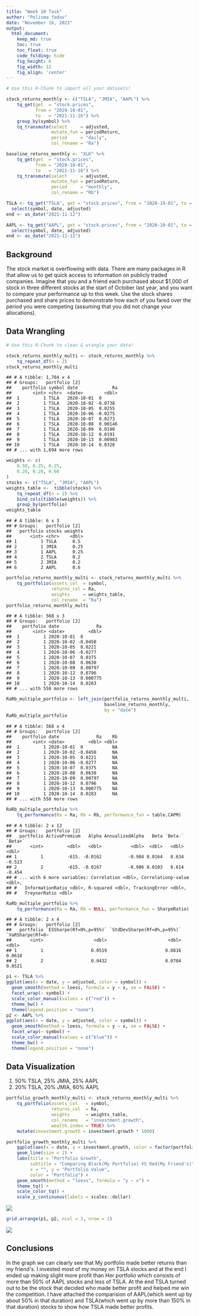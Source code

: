 ```yaml
---
title: "Week 10 Task"
author: "Polisma Yadav"
date: "November 16, 2021"
output:
  html_document:  
    keep_md: true
    toc: true
    toc_float: true
    code_folding: hide
    fig_height: 6
    fig_width: 12
    fig_align: 'center'
---
```







```r
# Use this R-Chunk to import all your datasets!

stock_returns_monthly <- c("TSLA", "JMIA", "AAPL") %>%
    tq_get(get  = "stock.prices",
           from = "2020-10-01",
           to   = "2021-11-16") %>%
    group_by(symbol) %>%
    tq_transmute(select     = adjusted, 
                 mutate_fun = periodReturn, 
                 period     = "daily", 
                 col_rename = "Ra")

baseline_returns_monthly <- "XLK" %>%
    tq_get(get  = "stock.prices",
           from = "2020-10-01",
           to   = "2021-11-16") %>%
    tq_transmute(select     = adjusted, 
                 mutate_fun = periodReturn, 
                 period     = "monthly", 
                 col_rename = "Rb")

TSLA <- tq_get("TSLA", get = "stock.prices", from = "2020-10-01", to = "2021-11-12") %>%
  select(symbol, date, adjusted)
end <- as_date("2021-11-12")

AAPL <- tq_get("AAPL", get = "stock.prices", from = "2020-10-01", to = "2021-11-12") %>%
  select(symbol, date, adjusted)
end <- as_date("2021-11-12")
```

## Background

The stock market is overflowing with data. There are many packages in R that allow us to get quick access to information on publicly traded companies. Imagine that you and a friend each purchased about $1,000 of stock in three different stocks at the start of October last year, and you want to compare your performance up to this week. Use the stock shares purchased and share prices to demonstrate how each of you fared over the period you were competing (assuming that you did not change your allocations).

## Data Wrangling


```r
# Use this R-Chunk to clean & wrangle your data!

stock_returns_monthly_multi <- stock_returns_monthly %>%
    tq_repeat_df(n = 2)
stock_returns_monthly_multi
```

```
## # A tibble: 1,704 x 4
## # Groups:   portfolio [2]
##    portfolio symbol date             Ra
##        <int> <chr>  <date>        <dbl>
##  1         1 TSLA   2020-10-01  0      
##  2         1 TSLA   2020-10-02 -0.0738 
##  3         1 TSLA   2020-10-05  0.0255 
##  4         1 TSLA   2020-10-06 -0.0275 
##  5         1 TSLA   2020-10-07  0.0273 
##  6         1 TSLA   2020-10-08  0.00146
##  7         1 TSLA   2020-10-09  0.0190 
##  8         1 TSLA   2020-10-12  0.0191 
##  9         1 TSLA   2020-10-13  0.00983
## 10         1 TSLA   2020-10-14  0.0328 
## # ... with 1,694 more rows
```

```r
weights <- c(
    0.50, 0.25, 0.25,
    0.20, 0.20, 0.60
)
stocks <- c("TSLA", "JMIA", "AAPL")
weights_table <-  tibble(stocks) %>%
    tq_repeat_df(n = 2) %>%
    bind_cols(tibble(weights)) %>%
    group_by(portfolio)
weights_table
```

```
## # A tibble: 6 x 3
## # Groups:   portfolio [2]
##   portfolio stocks weights
##       <int> <chr>    <dbl>
## 1         1 TSLA      0.5 
## 2         1 JMIA      0.25
## 3         1 AAPL      0.25
## 4         2 TSLA      0.2 
## 5         2 JMIA      0.2 
## 6         2 AAPL      0.6
```


```r
portfolio_returns_monthly_multi <- stock_returns_monthly_multi %>%
    tq_portfolio(assets_col  = symbol, 
                 returns_col = Ra, 
                 weights     = weights_table, 
                 col_rename  = "Ra")
portfolio_returns_monthly_multi
```

```
## # A tibble: 568 x 3
## # Groups:   portfolio [2]
##    portfolio date              Ra
##        <int> <date>         <dbl>
##  1         1 2020-10-01  0       
##  2         1 2020-10-02 -0.0450  
##  3         1 2020-10-05  0.0221  
##  4         1 2020-10-06 -0.0277  
##  5         1 2020-10-07  0.0375  
##  6         1 2020-10-08  0.0630  
##  7         1 2020-10-09  0.00797 
##  8         1 2020-10-12  0.0796  
##  9         1 2020-10-13  0.000775
## 10         1 2020-10-14  0.0283  
## # ... with 558 more rows
```

```r
RaRb_multiple_portfolio <- left_join(portfolio_returns_monthly_multi, 
                                     baseline_returns_monthly,
                                     by = "date")
RaRb_multiple_portfolio
```

```
## # A tibble: 568 x 4
## # Groups:   portfolio [2]
##    portfolio date              Ra    Rb
##        <int> <date>         <dbl> <dbl>
##  1         1 2020-10-01  0           NA
##  2         1 2020-10-02 -0.0450      NA
##  3         1 2020-10-05  0.0221      NA
##  4         1 2020-10-06 -0.0277      NA
##  5         1 2020-10-07  0.0375      NA
##  6         1 2020-10-08  0.0630      NA
##  7         1 2020-10-09  0.00797     NA
##  8         1 2020-10-12  0.0796      NA
##  9         1 2020-10-13  0.000775    NA
## 10         1 2020-10-14  0.0283      NA
## # ... with 558 more rows
```

```r
RaRb_multiple_portfolio %>%
    tq_performance(Ra = Ra, Rb = Rb, performance_fun = table.CAPM)
```

```
## # A tibble: 2 x 13
## # Groups:   portfolio [2]
##   portfolio ActivePremium   Alpha AnnualizedAlpha   Beta `Beta-` `Beta+`
##       <int>         <dbl>   <dbl>           <dbl>  <dbl>   <dbl>   <dbl>
## 1         1         -615. -0.0162          -0.984 0.0164   0.634  -0.523
## 2         2         -615. -0.0167          -0.986 0.0103   0.614  -0.454
## # ... with 6 more variables: Correlation <dbl>, Correlationp-value <dbl>,
## #   InformationRatio <dbl>, R-squared <dbl>, TrackingError <dbl>,
## #   TreynorRatio <dbl>
```

```r
RaRb_multiple_portfolio %>%
    tq_performance(Ra = Ra, Rb = NULL, performance_fun = SharpeRatio)
```

```
## # A tibble: 2 x 4
## # Groups:   portfolio [2]
##   portfolio `ESSharpe(Rf=0%,p=95%)` `StdDevSharpe(Rf=0%,p=95%)` `VaRSharpe(Rf=0~
##       <int>                   <dbl>                       <dbl>            <dbl>
## 1         1                  0.0519                      0.0816           0.0618
## 2         2                  0.0432                      0.0704           0.0521
```


```r
p1 <- TSLA %>%
ggplot(aes(x = date, y = adjusted, color = symbol)) +
  geom_smooth(method = loess, formula = y ~ x, se = FALSE) +
  facet_wrap(~ symbol) +
  scale_color_manual(values = c("red")) + 
  theme_bw() +
  theme(legend.position = "none")
p2 <- AAPL %>%
ggplot(aes(x = date, y = adjusted, color = symbol)) +
  geom_smooth(method = loess, formula = y ~ x, se = FALSE) +
  facet_wrap(~ symbol) +
  scale_color_manual(values = c("blue")) + 
  theme_bw() +
  theme(legend.position = "none")
```

## Data Visualization
1. 50% TSLA, 25% JMIA, 25% AAPL
2. 20% TSLA, 20% JMIA, 60% AAPL


```r
portfolio_growth_monthly_multi <- stock_returns_monthly_multi %>%
    tq_portfolio(assets_col   = symbol, 
                 returns_col  = Ra, 
                 weights      = weights_table,
                 col_rename   = "investment.growth",
                 wealth.index = TRUE) %>%
    mutate(investment.growth = investment.growth * 1000)
```


```r
portfolio_growth_monthly_multi %>%
    ggplot(aes(x = date, y = investment.growth, color = factor(portfolio))) +
    geom_line(size = 2) +
    labs(title = "Portfolio Growth",
         subtitle = "Comparing Black(My Portfolio) VS Red(My Friend's)",
         x = "", y = "Portfolio Value",
         color = "Portfolio") +
    geom_smooth(method = "loess", formula = "y ~ x") +
    theme_tq() +
    scale_color_tq() +
    scale_y_continuous(labels = scales::dollar)
```

![](Task10-1_files/figure-html/unnamed-chunk-5-1.png)<!-- -->

```r
grid.arrange(p1, p2, ncol = 2, nrow = 1)
```

![](Task10-1_files/figure-html/unnamed-chunk-5-2.png)<!-- -->

## Conclusions

In the graph we can clearly see that My portfolio made better returns than my friend's. I invested most of my money on TSLA stocks and at the end I ended up making slight more profit than Her portfolio which consists of more than 50% of AAPL stocks and less of TSLA. At the end TSLA turned out to be the stock that decided who made better profit and helped me win the competition. I have attached the comparision of AAPL(which went up by about 50% in that duration) and TSLA(which went up by more than 150% in that duration) stocks to show how TSLA made better profits.
